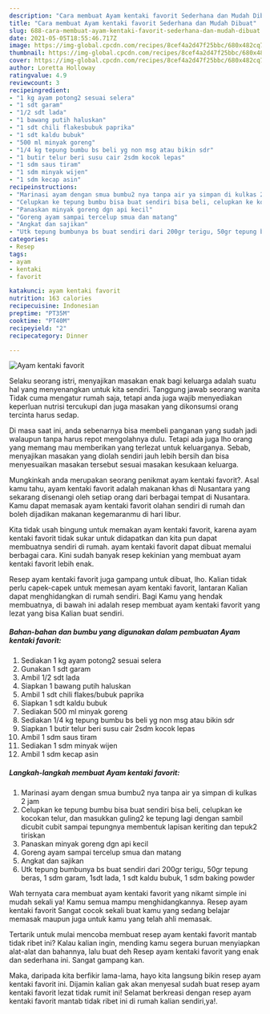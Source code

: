 ```yaml
---
description: "Cara membuat Ayam kentaki favorit Sederhana dan Mudah Dibuat"
title: "Cara membuat Ayam kentaki favorit Sederhana dan Mudah Dibuat"
slug: 688-cara-membuat-ayam-kentaki-favorit-sederhana-dan-mudah-dibuat
date: 2021-05-05T18:55:46.717Z
image: https://img-global.cpcdn.com/recipes/8cef4a2d47f25bbc/680x482cq70/ayam-kentaki-favorit-foto-resep-utama.jpg
thumbnail: https://img-global.cpcdn.com/recipes/8cef4a2d47f25bbc/680x482cq70/ayam-kentaki-favorit-foto-resep-utama.jpg
cover: https://img-global.cpcdn.com/recipes/8cef4a2d47f25bbc/680x482cq70/ayam-kentaki-favorit-foto-resep-utama.jpg
author: Loretta Holloway
ratingvalue: 4.9
reviewcount: 3
recipeingredient:
- "1 kg ayam potong2 sesuai selera"
- "1 sdt garam"
- "1/2 sdt lada"
- "1 bawang putih haluskan"
- "1 sdt chili flakesbubuk paprika"
- "1 sdt kaldu bubuk"
- "500 ml minyak goreng"
- "1/4 kg tepung bumbu bs beli yg non msg atau bikin sdr"
- "1 butir telur beri susu cair 2sdm kocok lepas"
- "1 sdm saus tiram"
- "1 sdm minyak wijen"
- "1 sdm kecap asin"
recipeinstructions:
- "Marinasi ayam dengan smua bumbu2 nya tanpa air ya simpan di kulkas 2 jam"
- "Celupkan ke tepung bumbu bisa buat sendiri bisa beli, celupkan ke kocokan telur, dan masukkan guling2 ke tepung lagi dengan sambil dicubit cubit sampai tepungnya membentuk lapisan keriting dan tepuk2 tiriskan"
- "Panaskan minyak goreng dgn api kecil"
- "Goreng ayam sampai tercelup smua dan matang"
- "Angkat dan sajikan"
- "Utk tepung bumbunya bs buat sendiri dari 200gr terigu, 50gr tepung beras, 1 sdm garam, 1sdt lada, 1 sdt kaldu bubuk, 1 sdm baking powder"
categories:
- Resep
tags:
- ayam
- kentaki
- favorit

katakunci: ayam kentaki favorit 
nutrition: 163 calories
recipecuisine: Indonesian
preptime: "PT35M"
cooktime: "PT40M"
recipeyield: "2"
recipecategory: Dinner

---
```



![Ayam kentaki favorit](https://img-global.cpcdn.com/recipes/8cef4a2d47f25bbc/680x482cq70/ayam-kentaki-favorit-foto-resep-utama.jpg)

Selaku seorang istri, menyajikan masakan enak bagi keluarga adalah suatu hal yang menyenangkan untuk kita sendiri. Tanggung jawab seorang  wanita Tidak cuma mengatur rumah saja, tetapi anda juga wajib menyediakan keperluan nutrisi tercukupi dan juga masakan yang dikonsumsi orang tercinta harus sedap.

Di masa  saat ini, anda sebenarnya bisa membeli panganan yang sudah jadi walaupun tanpa harus repot mengolahnya dulu. Tetapi ada juga lho orang yang memang mau memberikan yang terlezat untuk keluarganya. Sebab, menyajikan masakan yang diolah sendiri jauh lebih bersih dan bisa menyesuaikan masakan tersebut sesuai masakan kesukaan keluarga. 



Mungkinkah anda merupakan seorang penikmat ayam kentaki favorit?. Asal kamu tahu, ayam kentaki favorit adalah makanan khas di Nusantara yang sekarang disenangi oleh setiap orang dari berbagai tempat di Nusantara. Kamu dapat memasak ayam kentaki favorit olahan sendiri di rumah dan boleh dijadikan makanan kegemaranmu di hari libur.

Kita tidak usah bingung untuk memakan ayam kentaki favorit, karena ayam kentaki favorit tidak sukar untuk didapatkan dan kita pun dapat membuatnya sendiri di rumah. ayam kentaki favorit dapat dibuat memalui berbagai cara. Kini sudah banyak resep kekinian yang membuat ayam kentaki favorit lebih enak.

Resep ayam kentaki favorit juga gampang untuk dibuat, lho. Kalian tidak perlu capek-capek untuk memesan ayam kentaki favorit, lantaran Kalian dapat menghidangkan di rumah sendiri. Bagi Kamu yang hendak membuatnya, di bawah ini adalah resep membuat ayam kentaki favorit yang lezat yang bisa Kalian buat sendiri.

<!--inarticleads1-->

##### Bahan-bahan dan bumbu yang digunakan dalam pembuatan Ayam kentaki favorit:

1. Sediakan 1 kg ayam potong2 sesuai selera
1. Gunakan 1 sdt garam
1. Ambil 1/2 sdt lada
1. Siapkan 1 bawang putih haluskan
1. Ambil 1 sdt chili flakes/bubuk paprika
1. Siapkan 1 sdt kaldu bubuk
1. Sediakan 500 ml minyak goreng
1. Sediakan 1/4 kg tepung bumbu bs beli yg non msg atau bikin sdr
1. Siapkan 1 butir telur beri susu cair 2sdm kocok lepas
1. Ambil 1 sdm saus tiram
1. Sediakan 1 sdm minyak wijen
1. Ambil 1 sdm kecap asin




<!--inarticleads2-->

##### Langkah-langkah membuat Ayam kentaki favorit:

1. Marinasi ayam dengan smua bumbu2 nya tanpa air ya simpan di kulkas 2 jam
1. Celupkan ke tepung bumbu bisa buat sendiri bisa beli, celupkan ke kocokan telur, dan masukkan guling2 ke tepung lagi dengan sambil dicubit cubit sampai tepungnya membentuk lapisan keriting dan tepuk2 tiriskan
1. Panaskan minyak goreng dgn api kecil
1. Goreng ayam sampai tercelup smua dan matang
1. Angkat dan sajikan
1. Utk tepung bumbunya bs buat sendiri dari 200gr terigu, 50gr tepung beras, 1 sdm garam, 1sdt lada, 1 sdt kaldu bubuk, 1 sdm baking powder




Wah ternyata cara membuat ayam kentaki favorit yang nikamt simple ini mudah sekali ya! Kamu semua mampu menghidangkannya. Resep ayam kentaki favorit Sangat cocok sekali buat kamu yang sedang belajar memasak maupun juga untuk kamu yang telah ahli memasak.

Tertarik untuk mulai mencoba membuat resep ayam kentaki favorit mantab tidak ribet ini? Kalau kalian ingin, mending kamu segera buruan menyiapkan alat-alat dan bahannya, lalu buat deh Resep ayam kentaki favorit yang enak dan sederhana ini. Sangat gampang kan. 

Maka, daripada kita berfikir lama-lama, hayo kita langsung bikin resep ayam kentaki favorit ini. Dijamin kalian gak akan menyesal sudah buat resep ayam kentaki favorit lezat tidak rumit ini! Selamat berkreasi dengan resep ayam kentaki favorit mantab tidak ribet ini di rumah kalian sendiri,ya!.


